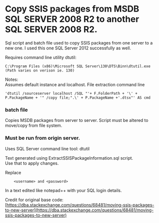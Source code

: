 # Copy SSIS packages from MSDB SQL SERVER 2008 R2 to another SQL SERVER 2008 R2.  
Sql script and batch file used to copy SSIS packages from one server to a new one. I used this one SQL Server 2012 successfully as well.

Requires command line utility dtutil:  

    C:\Program Files (x86)\Microsoft SQL Server\130\DTS\Binn\dtutil.exe
    (Path varies on verison ie. 130)  

Notes:  
Assumes default instance and localhost.
File extraction command line 
     
    'dtutil /sourceserver localhost /SQL "'+ F.FolderPath + '\' + P.PackageName + '" /copy file;".\' + P.PackageName +'.dtsx"' AS cmd
### batch file  

Copies MSDB packages from server to server. Script must be altered to move/copy from file system.  

### Must be run from origin server. 
Uses SQL Server command line tool: dtutil 

Text generated using ExtractSSISPackageInformation.sql script.  
Use that to apply changes.
  
  Replace   

        <username> and <password> 

  In a text edited like notepad++ with your SQL login details.  

Credit for original base code: 
    [https://dba.stackexchange.com/questions/68481/moving-ssis-packages-to-new-server](https://dba.stackexchange.com/questions/68481/moving-ssis-packages-to-new-server)
